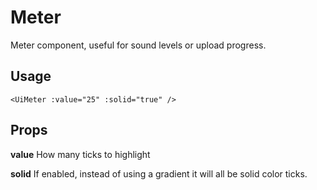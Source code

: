 # Meter

Meter component, useful for sound levels or upload progress.

## Usage

```vue
<UiMeter :value="25" :solid="true" />
```

## Props

**value** How many ticks to highlight

**solid** If enabled, instead of using a gradient it will all be solid color ticks.
